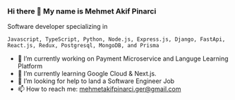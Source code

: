 ### Hi there 👋 My name is Mehmet Akif Pinarci

Software developer specializing in

```Javascript, TypeScript, Python, Node.js, Express.js, Django, FastApi, React.js, Redux, Postgresql, MongoDB, and Prisma```

- 🔭 I’m currently working on Payment Microservice and Languge Learning Platform
- 🌱 I’m currently learning Google Cloud & Next.js. 
- 🤔 I’m looking for help to land a Software Engineer Job
- 📫 How to reach me: mehmetakifpinarci.ger@gmail.com

<!--
**akifpinarci/akifpinarci** is a ✨ _special_ ✨ repository because its `README.md` (this file) appears on your GitHub profile.

Here are some ideas to get you started:

- 🔭 I’m currently working on Payment Microservice and Languge Learning Platform
- 🌱 I’m currently learning TypeScript
- 👯 I’m looking to collaborate on ...
- 🤔 I’m looking for help to land a Software Engineer Job
- 💬 Ask me about ...
- 📫 How to reach me: ...
- 😄 Pronouns: ...
- ⚡ Fun fact: ...
-->
